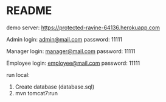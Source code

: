# README #

demo server: https://protected-ravine-64136.herokuapp.com


Admin
login: admin@mail.com
password: 11111

Manager
login: manager@mail.com
password: 11111

Employee
login: employee@mail.com
password: 11111


run local:
1) Create database (database.sql)
2) mvn tomcat7:run